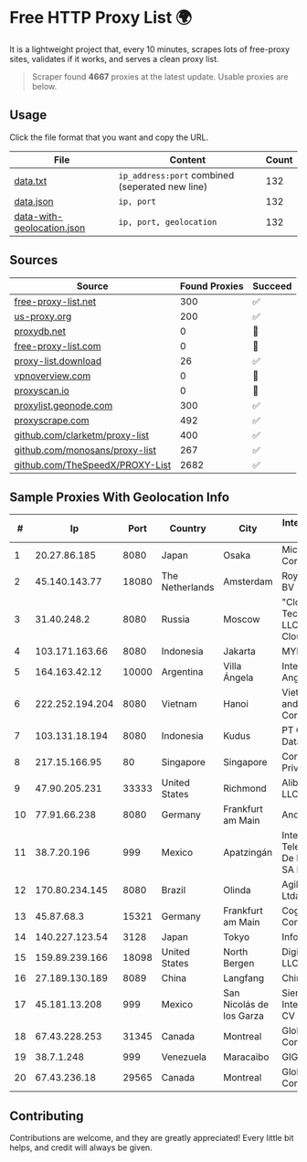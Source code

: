 
# Free HTTP Proxy List 🌍

It is a lightweight project that, every 10 minutes, scrapes lots of free-proxy sites, validates if it works, and serves a clean proxy list.


> Scraper found **4667** proxies at the latest update. Usable proxies are below.

## Usage

Click the file format that you want and copy the URL.


|File|Content|Count|
|----|-------|-----|
|[data.txt](https://raw.githubusercontent.com/themiralay/Proxy-List-World/master/data.txt)|`ip_address:port` combined (seperated new line)|132|
|[data.json](https://raw.githubusercontent.com/themiralay/Proxy-List-World/master/data.json)|`ip, port`|132|
|[data-with-geolocation.json](https://raw.githubusercontent.com/themiralay/Proxy-List-World/master/data-with-geolocation.json)|`ip, port, geolocation`|132|

## Sources

|Source|Found Proxies|Succeed|
|------|-------------|-------|
|[free-proxy-list.net](https://free-proxy-list.net)|300|✅|
|[us-proxy.org](https://www.us-proxy.org)|200|✅|
|[proxydb.net](http://proxydb.net)|0|🚫|
|[free-proxy-list.com](https://free-proxy-list.com/?page=&port=&type%5B%5D=http&type%5B%5D=https&up_time=0&search=Search)|0|🚫|
|[proxy-list.download](https://www.proxy-list.download/HTTP)|26|✅|
|[vpnoverview.com](https://vpnoverview.com/privacy/anonymous-browsing/free-proxy-servers)|0|🚫|
|[proxyscan.io](https://www.proxyscan.io)|0|🚫|
|[proxylist.geonode.com](https://proxylist.geonode.com/api/proxy-list?limit=300&page=1&sort_by=lastChecked&sort_type=desc&protocols=http,https)|300|✅|
|[proxyscrape.com](https://api.proxyscrape.com/v2/?request=displayproxies&protocol=http&timeout=10000&country=all&ssl=all&anonymity=all)|492|✅|
|[github.com/clarketm/proxy-list](https://raw.githubusercontent.com/clarketm/proxy-list/master/proxy-list-raw.txt)|400|✅|
|[github.com/monosans/proxy-list](https://raw.githubusercontent.com/monosans/proxy-list/main/proxies/http.txt)|267|✅|
|[github.com/TheSpeedX/PROXY-List](https://raw.githubusercontent.com/TheSpeedX/PROXY-List/master/http.txt)|2682|✅|


## Sample Proxies With Geolocation Info

|#|Ip|Port|Country|City|Internet Service Provider|
|-|--|----|-------|----|-------------------------|
|1|20.27.86.185|8080|Japan|Osaka|Microsoft Corporation|
|2|45.140.143.77|18080|The Netherlands|Amsterdam|RoyaleHosting BV|
|3|31.40.248.2|8080|Russia|Moscow|"Cloud Technologies" LLC trading as Cloud.ru|
|4|103.171.163.66|8080|Indonesia|Jakarta|MYREPUBLIC|
|5|164.163.42.12|10000|Argentina|Villa Ángela|Interret Villa Angela SRL|
|6|222.252.194.204|8080|Vietnam|Hanoi|VietNam Post and Telecom Corporation|
|7|103.131.18.194|8080|Indonesia|Kudus|PT Global Media Data Prima|
|8|217.15.166.95|80|Singapore|Singapore|Contabo Asia Private Limited|
|9|47.90.205.231|33333|United States|Richmond|Alibaba.com LLC|
|10|77.91.66.238|8080|Germany|Frankfurt am Main|Andrii Hrosh|
|11|38.7.20.196|999|Mexico|Apatzingán|Internet Telefonia Y TV De Michoacan SA De CV|
|12|170.80.234.145|8080|Brazil|Olinda|Agility Telecom Ltda|
|13|45.87.68.3|15321|Germany|Frankfurt am Main|Cogent Communications|
|14|140.227.123.54|3128|Japan|Tokyo|InfoSphere|
|15|159.89.239.166|18098|United States|North Bergen|DigitalOcean, LLC|
|16|27.189.130.189|8089|China|Langfang|Chinanet|
|17|45.181.13.208|999|Mexico|San Nicolás de los Garza|Sierra Madre Internet SA de CV|
|18|67.43.228.253|31345|Canada|Montreal|GloboTech Communications|
|19|38.7.1.248|999|Venezuela|Maracaibo|GIGAPOP, C.A.|
|20|67.43.236.18|29565|Canada|Montreal|GloboTech Communications|



## Contributing

Contributions are welcome, and they are greatly appreciated! Every
little bit helps, and credit will always be given.

